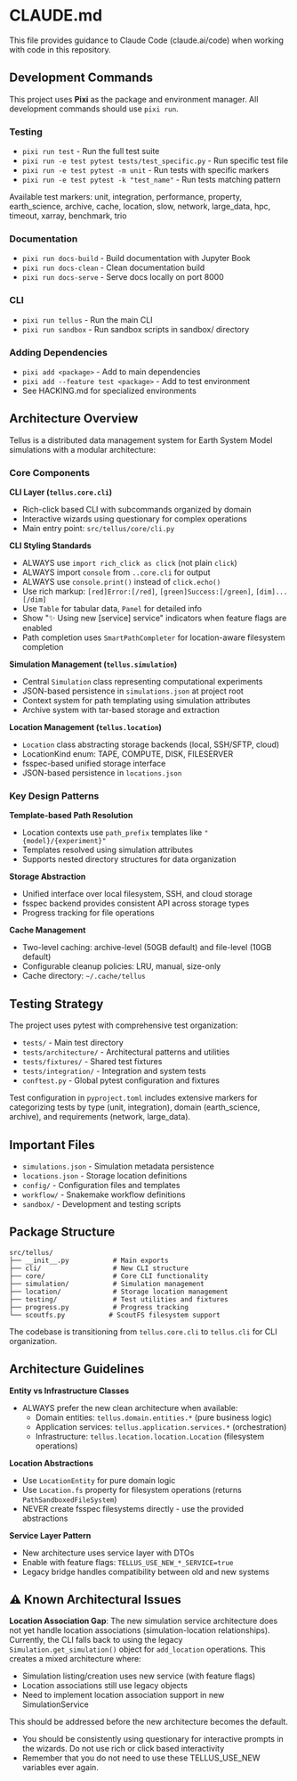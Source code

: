 # CLAUDE.md

This file provides guidance to Claude Code (claude.ai/code) when working with code in this repository.

## Development Commands

This project uses **Pixi** as the package and environment manager. All development commands should use `pixi run`.

### Testing
- `pixi run test` - Run the full test suite
- `pixi run -e test pytest tests/test_specific.py` - Run specific test file
- `pixi run -e test pytest -m unit` - Run tests with specific markers
- `pixi run -e test pytest -k "test_name"` - Run tests matching pattern

Available test markers: unit, integration, performance, property, earth_science, archive, cache, location, slow, network, large_data, hpc, timeout, xarray, benchmark, trio

### Documentation
- `pixi run docs-build` - Build documentation with Jupyter Book
- `pixi run docs-clean` - Clean documentation build
- `pixi run docs-serve` - Serve docs locally on port 8000

### CLI
- `pixi run tellus` - Run the main CLI
- `pixi run sandbox` - Run sandbox scripts in sandbox/ directory

### Adding Dependencies
- `pixi add <package>` - Add to main dependencies
- `pixi add --feature test <package>` - Add to test environment
- See HACKING.md for specialized environments

## Architecture Overview

Tellus is a distributed data management system for Earth System Model simulations with a modular architecture:

### Core Components

**CLI Layer (`tellus.core.cli`)**
- Rich-click based CLI with subcommands organized by domain
- Interactive wizards using questionary for complex operations
- Main entry point: `src/tellus/core/cli.py`

**CLI Styling Standards**
- ALWAYS use `import rich_click as click` (not plain `click`)
- ALWAYS import `console` from `..core.cli` for output
- ALWAYS use `console.print()` instead of `click.echo()`
- Use rich markup: `[red]Error:[/red]`, `[green]Success:[/green]`, `[dim]...[/dim]`
- Use `Table` for tabular data, `Panel` for detailed info
- Show "✨ Using new [service] service" indicators when feature flags are enabled
- Path completion uses `SmartPathCompleter` for location-aware filesystem completion

**Simulation Management (`tellus.simulation`)**
- Central `Simulation` class representing computational experiments
- JSON-based persistence in `simulations.json` at project root
- Context system for path templating using simulation attributes
- Archive system with tar-based storage and extraction

**Location Management (`tellus.location`)**
- `Location` class abstracting storage backends (local, SSH/SFTP, cloud)
- LocationKind enum: TAPE, COMPUTE, DISK, FILESERVER
- fsspec-based unified storage interface
- JSON-based persistence in `locations.json`

### Key Design Patterns

**Template-based Path Resolution**
- Location contexts use `path_prefix` templates like `"{model}/{experiment}"`
- Templates resolved using simulation attributes
- Supports nested directory structures for data organization

**Storage Abstraction**
- Unified interface over local filesystem, SSH, and cloud storage
- fsspec backend provides consistent API across storage types
- Progress tracking for file operations

**Cache Management** 
- Two-level caching: archive-level (50GB default) and file-level (10GB default)
- Configurable cleanup policies: LRU, manual, size-only
- Cache directory: `~/.cache/tellus`

## Testing Strategy

The project uses pytest with comprehensive test organization:

- `tests/` - Main test directory
- `tests/architecture/` - Architectural patterns and utilities  
- `tests/fixtures/` - Shared test fixtures
- `tests/integration/` - Integration and system tests
- `conftest.py` - Global pytest configuration and fixtures

Test configuration in `pyproject.toml` includes extensive markers for categorizing tests by type (unit, integration), domain (earth_science, archive), and requirements (network, large_data).

## Important Files

- `simulations.json` - Simulation metadata persistence
- `locations.json` - Storage location definitions  
- `config/` - Configuration files and templates
- `workflow/` - Snakemake workflow definitions
- `sandbox/` - Development and testing scripts

## Package Structure

```
src/tellus/
├── __init__.py           # Main exports
├── cli/                  # New CLI structure  
├── core/                 # Core CLI functionality
├── simulation/           # Simulation management
├── location/             # Storage location management
├── testing/              # Test utilities and fixtures
├── progress.py           # Progress tracking
└── scoutfs.py           # ScoutFS filesystem support
```

The codebase is transitioning from `tellus.core.cli` to `tellus.cli` for CLI organization.

## Architecture Guidelines

**Entity vs Infrastructure Classes**
- ALWAYS prefer the new clean architecture when available:
  - Domain entities: `tellus.domain.entities.*` (pure business logic)
  - Application services: `tellus.application.services.*` (orchestration)
  - Infrastructure: `tellus.location.location.Location` (filesystem operations)
  
**Location Abstractions**
- Use `LocationEntity` for pure domain logic
- Use `Location.fs` property for filesystem operations (returns `PathSandboxedFileSystem`)
- NEVER create fsspec filesystems directly - use the provided abstractions

**Service Layer Pattern**
- New architecture uses service layer with DTOs
- Enable with feature flags: `TELLUS_USE_NEW_*_SERVICE=true`
- Legacy bridge handles compatibility between old and new systems

## ⚠️ Known Architectural Issues

**Location Association Gap**: The new simulation service architecture does not yet handle location associations (simulation-location relationships). Currently, the CLI falls back to using the legacy `Simulation.get_simulation()` object for `add_location` operations. This creates a mixed architecture where:

- Simulation listing/creation uses new service (with feature flags)
- Location associations still use legacy objects
- Need to implement location association support in new SimulationService

This should be addressed before the new architecture becomes the default.
- You should be consistently using questionary for interactive prompts in the wizards. Do not use rich or click based interactivity
- Remember that you do not need to use these TELLUS_USE_NEW variables ever again.